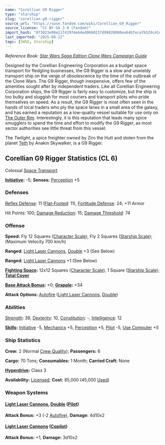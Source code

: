 ```yaml
---
name: "Corellian G9 Rigger"
type: "starship"
slug: "corellian-g9-rigger"
source_url: "https://swse.fandom.com/wiki/Corellian_G9_Rigger"
source_license: "CC BY-SA 3.0 (Fandom)"
import_hash: "8f3023e90e21f4397de64ed0660237d99828080ea64b7eca7b529c41cb907b22"
last_imported: "2025-09-12"
tags: [SWSE, Starship]
---
```

*Reference Book: [Star Wars Saga Edition Clone Wars Campaign Guide](https://swse.fandom.com/wiki/Star_Wars_Saga_Edition_Clone_Wars_Campaign_Guide)*

Designed by the Corellian Engineering Corporation as a budget space transport for fledgling businesses, the G9 Rigger is a slow and unwieldy transport ship on the verge of obsolescence by the time of the outbreak of the Clone Wars. The G9 Rigger, though inexpensive, offers few of the amenities sought after by independent traders. Like all Corellian Engineering Corporation ships, the G9 Rigger is fairly easy to customize, but the ship is too bulky and sluggish for most couriers and transport pilots who pride themselves on speed. As a result, the G9 Rigger is most often seen in the hands of local traders who ply the space lanes in a small area of the galaxy, and has earned a reputation as a low-quality vessel suitable for use only on [The Outer Rim](https://swse.fandom.com/wiki/The_Outer_Rim). Interestingly, it is this reputation that leads many spice smugglers to spend the time and effort to modify the G9 Rigger, as most sector authorities see little threat from this vessel.

The *Twilight*, a spice freighter owned by Ziro the Hutt and stolen from the planet [Teth](https://swse.fandom.com/wiki/Teth) by Anakin Skywalker, is a G9 Rigger. 
## Corellian G9 Rigger Statistics (CL 6)
Colossal [Space Transport](https://swse.fandom.com/wiki/Space_Transport)

**[Initiative](https://swse.fandom.com/wiki/Initiative):** -5; **Senses:** [Perception](https://swse.fandom.com/wiki/Perception) +5
### Defenses
[Reflex Defense](https://swse.fandom.com/wiki/Reflex_Defense_(Vehicles)): 11 ([Flat-Footed](https://swse.fandom.com/wiki/Flat-Footed): 11), [Fortitude Defense](https://swse.fandom.com/wiki/Fortitude_Defense_(Vehicles)): 24; +11 Armor

Hit Points: 100; [Damage Reduction](https://swse.fandom.com/wiki/Damage_Reduction): 15; [Damage Threshold](https://swse.fandom.com/wiki/Damage_Threshold_(Vehicles)): 74
### Offense
**Speed:** Fly 12 Squares ([Character Scale](https://swse.fandom.com/wiki/Character_Scale)), Fly 2 Squares ([Starship Scale](https://swse.fandom.com/wiki/Starship_Scale)); (Maximum Velocity 700 km/h)

**Ranged:** [Light Laser Cannons](https://swse.fandom.com/wiki/Light_Laser_Cannons), [Double](https://swse.fandom.com/wiki/Double) +3 (See Below)

**Ranged:** [Light Laser Cannons](https://swse.fandom.com/wiki/Light_Laser_Cannons) +1 (See Below)

**[Fighting Space](https://swse.fandom.com/wiki/Fighting_Space):** 12x12 Squares ([Character Scale](https://swse.fandom.com/wiki/Character_Scale)), 1 Square ([Starship Scale](https://swse.fandom.com/wiki/Starship_Scale)); **[Total Cover](https://swse.fandom.com/wiki/Total_Cover)**

**[Base Attack Bonus](https://swse.fandom.com/wiki/Base_Attack_Bonus):** +0; **[Grapple](https://swse.fandom.com/wiki/Grapple):** +34

**Attack Options:** [Autofire](https://swse.fandom.com/wiki/Autofire_(Vehicle_Combat)) ([Light Laser Cannons](https://swse.fandom.com/wiki/Light_Laser_Cannons), [Double](https://swse.fandom.com/wiki/Double))
### Abilities
[Strength](https://swse.fandom.com/wiki/Strength): 39, [Dexterity](https://swse.fandom.com/wiki/Dexterity): 10, [Constitution](https://swse.fandom.com/wiki/Constitution): -, [Intelligence](https://swse.fandom.com/wiki/Intelligence): 12

**[Skills](https://swse.fandom.com/wiki/Skills):** [Initiative](https://swse.fandom.com/wiki/Initiative) -5, [Mechanics](https://swse.fandom.com/wiki/Mechanics) +5, [Perception](https://swse.fandom.com/wiki/Perception) +5, [Pilot](https://swse.fandom.com/wiki/Pilot) -5, [Use Computer](https://swse.fandom.com/wiki/Use_Computer) +5
### Ship Statistics
**Crew:** 2 (Normal [Crew Quality](https://swse.fandom.com/wiki/Crew_Quality)); **Passengers:** 6

**Cargo:** 70 Tons; **Consumables:** 1 Month; **Carried Craft:** None

**[Hyperdrive](https://swse.fandom.com/wiki/Hyperdrive):** Class 3

**Availability:** [Licensed](https://swse.fandom.com/wiki/Licensed); **Cost:** 85,000 (45,000 [Used](https://swse.fandom.com/wiki/Used))
### Weapon Systems
#### **[Light Laser Cannons](https://swse.fandom.com/wiki/Light_Laser_Cannons), [Double](https://swse.fandom.com/wiki/Double) ([Pilot](https://swse.fandom.com/wiki/Pilot_(Vehicle_Combat)))**
**Attack Bonus:** +3 (-2 [Autofire](https://swse.fandom.com/wiki/Autofire_(Vehicle_Combat))), **Damage:** 4d10x2

#### **[Light Laser Cannons](https://swse.fandom.com/wiki/Light_Laser_Cannons) ([Copilot](https://swse.fandom.com/wiki/Copilot))**
**Attack Bonus:** +1, **Damage:** 3d10x2